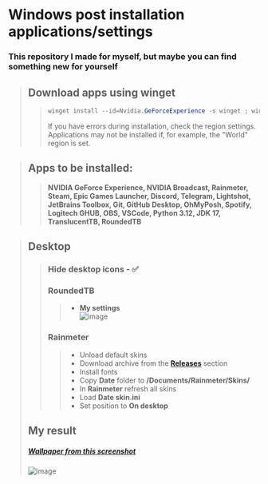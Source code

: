 # Windows post installation applications/settings

### This repository I made for myself, but maybe you can find something new for yourself

> ## Download apps using **winget**
>> ```ps1
>>winget install --id=Nvidia.GeForceExperience -s winget ; winget install --id=Nvidia.Broadcast -s winget ; winget install --id=Rainmeter.Rainmeter -s winget ; winget install --id=Valve.Steam -s winget ; winget install --id=EpicGames.EpicGamesLauncher -s winget ; winget install --id=Discord.Discord -s winget ; winget install --id=Telegram.TelegramDesktop -s winget ; winget install --id=Skillbrains.Lightshot -s winget ; winget install --id=JetBrains.Toolbox -s winget ; winget install --id=Git.Git -s winget ; winget install --id=GitHub.GitHubDesktop -s winget ; winget install --id=JanDeDobbeleer.OhMyPosh -s winget ; winget install --id=Spotify.Spotify -s winget ; winget install --id=Logitech.GHUB -s winget ; winget install --id=OBSProject.OBSStudio -s winget ; winget install --id=Microsoft.VisualStudioCode -s winget ; winget install --id=Python.Python.3.12 -s winget ; winget install --id=Oracle.JDK.17 -s winget ; winget install --id=9PF4KZ2VN4W9 -s msstore ; winget install --id=9MTFTXSJ9M7F -s msstore
>> ```
>> If you have errors during installation, check the region settings. Applications may not be installed if, for example, the "World" region is set.

> ## Apps to be installed:
>> **NVIDIA GeForce Experience, NVIDIA Broadcast, Rainmeter, Steam, Epic Games Launcher, Discord, Telegram, Lightshot, JetBrains Toolbox, Git, GitHub Desktop,  OhMyPosh, Spotify, Logitech GHUB, OBS, VSCode, Python 3.12, JDK 17, TranslucentTB, RoundedTB**

> ## Desktop
>> ### Hide desktop icons - ✅
>> ### RoundedTB
>>> * **My settings**  
>>> ![image](https://github.com/magicman517/windows-post-installation/assets/64162075/d3ba8c25-05c0-488b-9eaf-81f5a602f775)
>> ### Rainmeter
>>> * Unload default skins
>>> * Download archive from the [**Releases**](https://github.com/magicman517/windows-post-installation/releases) section
>>> * Install fonts
>>> * Copy **Date** folder to **/Documents/Rainmeter/Skins/**
>>> * In **Rainmeter** refresh all skins
>>> * Load **Date skin.ini**
>>> * Set position to **On desktop**
> ## My result
> ##### [Wallpaper from this screenshot](https://steamcommunity.com/sharedfiles/filedetails/?id=2483685763)  
> ![image](https://github.com/magicman517/windows-post-installation/assets/64162075/b868684c-41e1-42e9-b877-e3a8cf1722f8)
